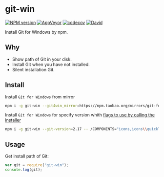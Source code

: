 git-win
===========

[![NPM version](https://img.shields.io/npm/v/git-win.svg?style=flat-square)](https://www.npmjs.com/package/git-win)
[![AppVeyor](https://img.shields.io/appveyor/ci/gucong3000/git-win.svg)](https://ci.appveyor.com/project/gucong3000/git-win)
[![codecov](https://img.shields.io/codecov/c/github/gucong3000/git-win.svg)](https://codecov.io/gh/gucong3000/git-win)
[![David](https://img.shields.io/david/gucong3000/git-win.svg)](https://david-dm.org/gucong3000/git-win)

Install Git for Windows by npm.

## Why

- Show path of Git in your disk.
- Install Git when you have not installed.
- Silent installation Git.

## Install

Install `Git for Windows` from mirror

```bash
npm i -g git-win --git4win_mirror=https://npm.taobao.org/mirrors/git-for-windows
```

Install `Git for Windows` for specify version whith [flags to use by calling the installer](https://github.com/git-for-windows/git/wiki/Silent-or-Unattended-Installation)

```bash
npm i -g git-win --git-version=2.17 -- /COMPONENTS="icons,icons\\quicklaunch,ext,ext\\shellhere,ext\\guihere,assoc,assoc_sh"
```

## Usage

Get install path of Git:

```js
var git = require("git-win");
console.log(git);
```
